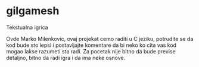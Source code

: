 # gilgamesh
Tekstualna igrica

Ovde Marko Milenkovic, ovaj projekat cemo raditi u C jeziku, potrudite se da kod bude sto lepsi
i postavljajte komentare da bi neko ko cita vas kod mogao lakse razumeti sta radi.
Za pocetak nije bitno da bude previse detaljno, bitno da radi igra i da ima neke osnove.
